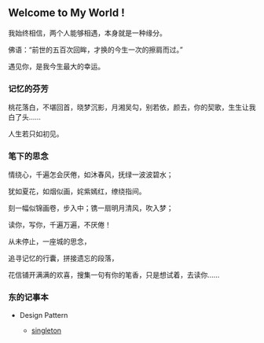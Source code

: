 
## Welcome to My World !

我始终相信，两个人能够相遇，本身就是一种缘分。

佛语：“前世的五百次回眸，才换的今生一次的擦肩而过。” 

遇见你，是我今生最大的幸运。


### 记忆的芬芳

桃花落白，不堪回首，晓梦沉影，月湘吴勾，别若依，颜去，你的契歌，生生让我白了头……

人生若只如初见。


### 笔下的思念

情绕心，千遍怎会厌倦，如沐春风，抚绿一波波碧水；

犹如夏花，如烟似画，姹紫嫣红，缭绕指间。

刻一幅似锦画卷，步入中；镌一扇明月清风，吹入梦；

读你，写你，千遍万遍，不厌倦！

从未停止，一座城的思念，

追寻记忆的行囊，拼接遗忘的段落，

花信铺开满满的欢喜，搜集一句有你的笔香，只是想试着，去读你……


### 东的记事本

* Design Pattern

    * [singleton](https://dongdwang.github.io/DesignPattern/singleton.html)